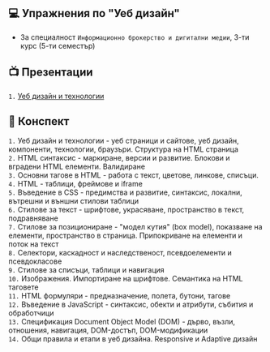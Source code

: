 ## 💻 Упражнения по "Уеб дизайн"
- За специалност `Информационно брокерство и дигитални медии`, 3-ти курс (5-ти семестър)

## 📺 Презентации
`1.` <a style="margin-right:10px;" href="https://www.canva.com/design/DAGpeHRP3y8/FYr1fyPcpILfmzPQUFMakQ/edit?utm_content=DAGpeHRP3y8&utm_campaign=designshare&utm_medium=link2&utm_source=sharebutton" target="_blank">Уеб дизайн и технологии</a> 

 
## 📜 Конспект

`1.` Уеб дизайн и технологии - уеб страници и сайтове, уеб дизайн, компоненти, технологии, браузъри. Структура на HTML страница  
`2.` HTML синтаксис - маркиране, версии и развитие. Блокови и вградени HTML елементи. Валидиране  
`3.` Основни тагове в HTML - работа с текст, цветове, линкове, списъци.  
`4.` HTML - таблици, фреймове и iframe  
`5.` Въведение в CSS - предимства и развитие, синтаксис, локални, вътрешни и външни стилови таблици  
`6.` Стилове за текст - шрифтове, украсяване, пространство в текст, подравняване  
`7.` Стилове за позициониране - "модел кутия" (box model), показване на елементи, пространство в страница. Припокриване на елементи и поток на текст  
`8.` Селектори, каскадност и наследственост, псевдоелементи и псевдокласове  
`9.` Стилове за списъци, таблици и навигация  
`10.` Изображения. Импортиране на шрифтове. Семантика на HTML таговете  
`11.` HTML формуляри - предназначение, полета, бутони, тагове  
`12.` Въведение в JavaScript - синтаксис, обекти и атрибути, събития и обработчици  
`13.` Спецификация Document Object Model (DOM) - дърво, възли, отношения, навигация, DOM-достъп, DOM-модификации  
`14.` Общи правила и етапи в уеб дизайна. Responsive и Adaptive дизайн
